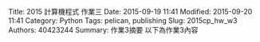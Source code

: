 Title: 2015 計算機程式 作業三
Date: 2015-09-19 11:41
Modified: 2015-09-20 11:41
Category: Python
Tags: pelican, publishing
Slug: 2015cp_hw_w3
Authors: 40423244
Summary: 作業3摘要
以下為作業3內容
